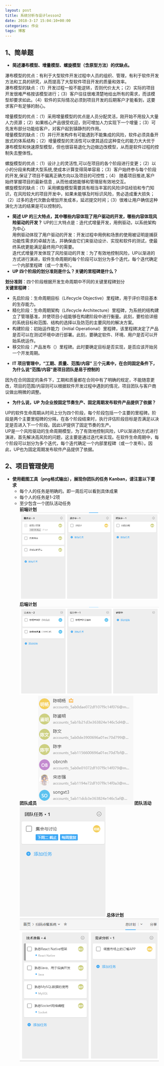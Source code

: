 ```yaml
---
layout: post
title: 系统分析与设计lesson2
date: 2018-3-17 15:04:10+00:00
categories: 作业
tags: 博客
---
```



## 1、简单题
 - **简述瀑布模型、增量模型、螺旋模型（含原型方法）的优缺点。**

瀑布模型的优点：有利于大型软件开发过程中人员的组织、管理，有利于软件开发方法和工具的研究，从而提高了大型软件项目开发的质量和效率。  
瀑布模型的缺点：（1）开发过程一般不能逆转，否则代价太大；（2）实际的项目开发很难严格按该模型进行；（3）客户往往很难清楚地给出所有的需求，而该模型却要求如此。（4）软件的实际情况必须到项目开发的后期客户才能看到，这要求客户有足够的耐心。

增量模型的优点：（1）采用增量模型的优点是人员分配灵活，刚开始不用投入大量人力资源；（2）如果核心产品很受欢迎，则可增加人力实现下一个增量；（3）可先发布部分功能给客户，对客户起到镇静剂的作用。  
增量模型的缺点：（1）并行开发构件有可能遇到不能集成的风险，软件必须具备开放式的体系结构；（2）增量模型的灵活性可以使其适应这种变化的能力大大优于瀑布模型和快速原型模型，但也很容易退化为边做边改模型，从而是软件过程的控制失去整体性。  

螺旋模型的优点：（1）设计上的灵活性,可以在项目的各个阶段进行变更；（2）以小的分段来构建大型系统,使成本计算变得简单容易；（3）客户始终参与每个阶段的开发,保证了项目不偏离正确方向以及项目的可控性；（4） 随着项目推进,客户始终掌握项目的最新信息 , 从而他或她能够和管理层有效地交互。   
螺旋模型的缺点：（1）采用螺旋模型需要具有相当丰富的风险评估经验和专门知识，在风险较大的项目开发中，如果未能够及时标识风险，势必造成重大损失；（2）过多的迭代次数会增加开发成本，延迟提交时间；（3）很难让用户确信这种演化方法的结果是可以控制的。  
 - **简述 UP 的三大特点，其中哪些内容体现了用户驱动的开发，哪些内容体现风险驱动的开发？**
UP的三大特点是：迭代式增量开发，用例驱动，以系统架构为中心   
用例驱动体现了用户驱动的开发：开发过程中用例和场景的使用被证明是捕获功能性需求的卓越方法，并确保由它们来驱动设计、实现和软件的测试，使最终系统更能满足最终用户的需要。   
迭代式增量开发体现了风险驱动的开发：为了有效地控制风险，UP以渐进的方式进行演进，软件生命周期的每个阶段可以划分为多个迭代，每个迭代确定一个内部里程碑（或一个发布）。  
 - **UP 四个阶段的划分准则是什么？关键的里程碑是什么？**
 
**划分准则**：四个阶段根据开发生命周期中不同的关键里程碑划分   
**关键里程碑**： 
* 先启阶段：生命周期目标（Lifecycle Objective）里程碑，用于评价项目基本的生存能力。 
* 精化阶段：生命周期架构（Lifecycle Architecture）里程碑，为系统的结构建立了管理基准，并使项目小组能够在构建阶段中进行衡量。此刻，要检验详细的系统目标和范围、结构的选择以及防范的主要风险的解决方案。 
* 构建阶段：初始运作能力（Initial Operational）里程碑，该里程碑决定了产品是否可以在测试环境中进行部署。此刻，要确定软件、环境、用户是否可以开始系统运作。 
* 移交阶段：产品发布（）里程碑。此时要确定目标是否实现，是否应该开始另一个开发周期。
 - **IT 项目管理中，“工期、质量、范围/内容” 三个元素中，在合同固定条件下，为什么说“范围/内容”是项目团队是易于控制的**

 因为在合同固定的条件下，工期和质量都在合同中有了明确的规定，不能随意更改，项目的范围/内容则可以根据软件开发过程中遇到的情况，项目团队与客户商议做出稍微的调整。  
 
 - **为什么说，UP 为企业按固定节奏生产、固定周期发布软件产品提供了依据？**

 UP的软件生命周期从时间上分为四个阶段，每个阶段包括一个主要的里程碑。阶段是两个主要里程碑的分隔，在各个阶段结束时，执行评估阶段目标是否满足以决定是否进入下一个阶段。因此UP提供了固定节奏的生产。   
 UP是一个风险驱动的生命周期模型，为了有效地控制风险，UP以渐进的方式进行演进，首先解决高风险的问题，这主要是通过迭代来实现。在软件生命周期中，每个阶段可以划分为多个迭代，每个迭代确定一个内部里程碑（或一个发布）。因此，UP也为固定周期发布软件产品提供了依据。  


## 2、项目管理使用

- **使用截图工具（png格式输出），展现你团队的任务 Kanban，请注意以下要求**
   * 每个人的任务是明确的。即一周后可以看到具体成果
   * 每个人的任务是1-2项
   * 至少包含一个团队活动任务   
**前端计划**
 ![Alt text](https://raw.githubusercontent.com/CWmaxwell/test_git2/master/Week1/前端计划.png)
**后端计划**
 ![Alt text](https://raw.githubusercontent.com/CWmaxwell/test_git2/master/Week1/后端计划.png)
**团队成员** 
 ![Alt text](https://raw.githubusercontent.com/CWmaxwell/test_git2/master/Week1/团队成员.png)
**团队活动**
 ![Alt text](https://raw.githubusercontent.com/CWmaxwell/test_git2/master/Week1/团队活动.png)
**总体计划**
 ![Alt text](https://raw.githubusercontent.com/CWmaxwell/test_git2/master/Week1/总体计划.png)

